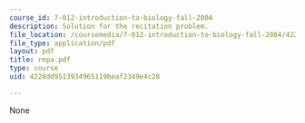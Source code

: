 ```yaml
---
course_id: 7-012-introduction-to-biology-fall-2004
description: Solution for the recitation problem.
file_location: /coursemedia/7-012-introduction-to-biology-fall-2004/4228dd9513934965119beaf2349e4c28_repa.pdf
file_type: application/pdf
layout: pdf
title: repa.pdf
type: course
uid: 4228dd9513934965119beaf2349e4c28

---
```

None